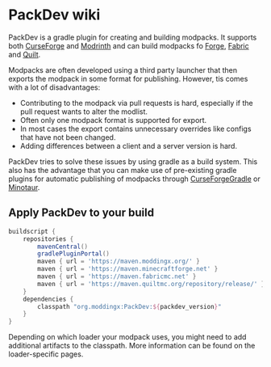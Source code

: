 # PackDev wiki

PackDev is a gradle plugin for creating and building modpacks.
It supports both [CurseForge](https://www.curseforge.com/minecraft) and [Modrinth](https://modrinth.com/) and can build modpacks fo [Forge](https://files.minecraftforge.net), [Fabric](https://fabricmc.net/) and [Quilt](https://quiltmc.org/).

Modpacks are often developed using a third party launcher that then exports the modpack in some format for publishing.
However, tis comes with a lot of disadvantages:

  * Contributing to the modpack via pull requests is hard, especially if the pull request wants to alter the modlist.
  * Often only one modpack format is supported for export.
  * In most cases the export contains unnecessary overrides like configs that have not been changed.
  * Adding differences between a client and a server version is hard.

PackDev tries to solve these issues by using gradle as a build system.
This also has the advantage that you can make use of pre-existing gradle plugins for automatic publishing of modpacks through [CurseForgeGradle](https://github.com/Darkhax/CurseForgeGradle) or [Minotaur](https://github.com/modrinth/minotaur).

## Apply PackDev to your build

```groovy
buildscript {
    repositories {
        mavenCentral()
        gradlePluginPortal()
        maven { url = 'https://maven.moddingx.org/' }
        maven { url = 'https://maven.minecraftforge.net' }
        maven { url = 'https://maven.fabricmc.net' }
        maven { url = 'https://maven.quiltmc.org/repository/release/' }
    }
    dependencies {
        classpath "org.moddingx:PackDev:${packdev_version}"
    }
}
```

Depending on which loader your modpack uses, you might need to add additional artifacts to the classpath.
More information can be found on the loader-specific pages.
